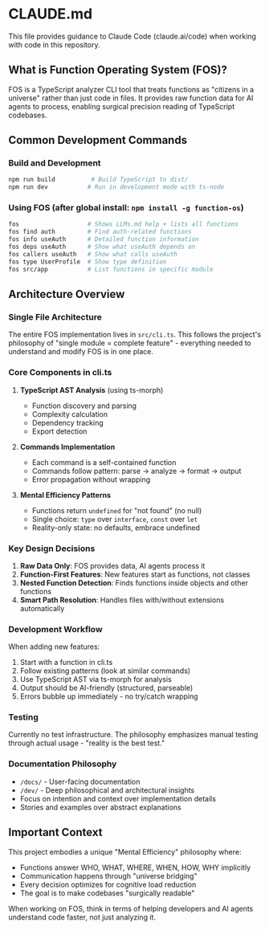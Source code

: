 # CLAUDE.md

This file provides guidance to Claude Code (claude.ai/code) when working with code in this repository.

## What is Function Operating System (FOS)?

FOS is a TypeScript analyzer CLI tool that treats functions as "citizens in a universe" rather than just code in files. It provides raw function data for AI agents to process, enabling surgical precision reading of TypeScript codebases.

## Common Development Commands

### Build and Development
```bash
npm run build          # Build TypeScript to dist/
npm run dev           # Run in development mode with ts-node
```

### Using FOS (after global install: `npm install -g function-os`)
```bash
fos                   # Shows LLMs.md help + lists all functions
fos find auth         # Find auth-related functions  
fos info useAuth      # Detailed function information
fos deps useAuth      # Show what useAuth depends on
fos callers useAuth   # Show what calls useAuth
fos type UserProfile  # Show type definition
fos src/app           # List functions in specific module
```

## Architecture Overview

### Single File Architecture
The entire FOS implementation lives in `src/cli.ts`. This follows the project's philosophy of "single module = complete feature" - everything needed to understand and modify FOS is in one place.

### Core Components in cli.ts

1. **TypeScript AST Analysis** (using ts-morph)
   - Function discovery and parsing
   - Complexity calculation
   - Dependency tracking
   - Export detection

2. **Commands Implementation**
   - Each command is a self-contained function
   - Commands follow pattern: parse → analyze → format → output
   - Error propagation without wrapping

3. **Mental Efficiency Patterns**
   - Functions return `undefined` for "not found" (no null)
   - Single choice: `type` over `interface`, `const` over `let`
   - Reality-only state: no defaults, embrace undefined

### Key Design Decisions

1. **Raw Data Only**: FOS provides data, AI agents process it
2. **Function-First Features**: New features start as functions, not classes
3. **Nested Function Detection**: Finds functions inside objects and other functions
4. **Smart Path Resolution**: Handles files with/without extensions automatically

### Development Workflow

When adding new features:
1. Start with a function in cli.ts
2. Follow existing patterns (look at similar commands)
3. Use TypeScript AST via ts-morph for analysis
4. Output should be AI-friendly (structured, parseable)
5. Errors bubble up immediately - no try/catch wrapping

### Testing
Currently no test infrastructure. The philosophy emphasizes manual testing through actual usage - "reality is the best test."

### Documentation Philosophy
- `/docs/` - User-facing documentation
- `/dev/` - Deep philosophical and architectural insights
- Focus on intention and context over implementation details
- Stories and examples over abstract explanations

## Important Context

This project embodies a unique "Mental Efficiency" philosophy where:
- Functions answer WHO, WHAT, WHERE, WHEN, HOW, WHY implicitly
- Communication happens through "universe bridging"
- Every decision optimizes for cognitive load reduction
- The goal is to make codebases "surgically readable"

When working on FOS, think in terms of helping developers and AI agents understand code faster, not just analyzing it.